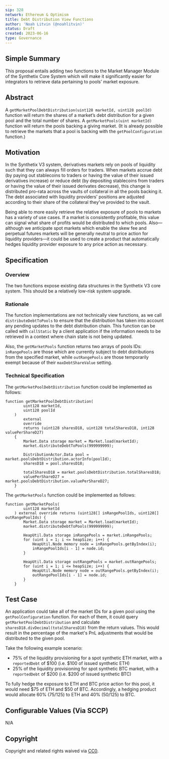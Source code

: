 ```yaml
---
sip: 328
network: Ethereum & Optimism
title: Debt Distribution View Functions
author: 'Noah Litvin (@noahlitvin)'
status: Draft
created: 2023-06-16
type: Governance
---
```


## Simple Summary

This proposal entails adding two functions to the Market Manager Module of the Synthetix Core System which will make it significantly easier for integrators to retrieve data pertaining to pools’ market exposure.

## Abstract

A `getMarketPoolDebtDistribution(uint128 marketId, uint128 poolId)` function will return the shares of a market’s debt distribution for a given pool and the total number of shares. A `getMarketPools(uint marketId)` function will return the pools backing a giving market. (It is already possible to retrieve the markets that a pool is backing with the `getPoolConfiguration` function.)

## Motivation

In the Synthetix V3 system, derivatives markets rely on pools of liquidity such that they can always fill orders for traders. When markets accrue debt (by paying out stablecoins to traders or having the value of their issued derivatives increase) or reduce debt (by depositing stablecoins from traders or having the value of their issued derivates decrease), this change is distributed pro-rata across the vaults of collateral in all the pools backing it. The debt associated with liquidity providers’ positions are adjusted according to their share of the collateral they’ve provided to the vault.

Being able to more easily retrieve the relative exposure of pools to markets has a variety of use cases. If a market is consistently profitable, this value can signal what share of profits would be distributed to which pools. Also—although we anticipate spot markets which enable the skew fee and perpetual futures markets will be generally neutral to price action for liquidity providers—it could be used to create a product that automatically hedges liquidity provider exposure to any price action as necessary.

## Specification

### Overview

The two functions expose existing data structures in the Synthetix V3 core system. This should be a relatively low-risk system upgrade.

### Rationale

The function implementations are not technically view functions, as we call `distributeDebtToPools` to ensure that the distribution has taken into account any pending updates to the debt distribution chain. This function can be called with `callStatic` by a client application if the information needs to be retrieved in a context where chain state is not being updated.

Also, the `getMarketPools` function returns two arrays of pools IDs: `inRangePools` are those which are currently subject to debt distributions from the specified market, while `outRangePools` are those temporarily exempt because of their `maxDebtShareValue` setting.

### Technical Specification

The `getMarketPoolDebtDistribution` function could be implemented as follows:

```solidity
function getMarketPoolDebtDistribution(
        uint128 marketId,
        uint128 poolId
    )
        external
        override
        returns (uint128 sharesD18, uint128 totalSharesD18, int128 valuePerShareD27)
    {
        Market.Data storage market = Market.load(marketId);
        market.distributeDebtToPools(999999999);

        DistributionActor.Data pool = market.poolsDebtDistribution.actorInfo(poolId);
        sharesD18 = pool.sharesD18;

        totalSharesD18 = market.poolsDebtDistribution.totalSharesD18;
        valuePerShareD27 = market.poolsDebtDistribution.valuePerShareD27;
    }
```

The `getMarketPools` function could be implemented as follows:

```solidity
function getMarketPools(
        uint128 marketId
    ) external override returns (uint128[] inRangePoolIds, uint128[] outRangePoolIds) {
        Market.Data storage market = Market.load(marketId);
        market.distributeDebtToPools(999999999);

        HeapUtil.Data storage inRangePools = market.inRangePools;
        for (uint i = 1; i <= heapSize; i++) {
            HeapUtil.Node memory node = inRangePools.getByIndex(i);
            inRangePoolIds[i - 1] = node.id;
        }

        HeapUtil.Data storage outRangePools = market.outRangePools;
        for (uint i = 1; i <= heapSize; i++) {
            HeapUtil.Node memory node = outRangePools.getByIndex(i);
            outRangePoolIds[i - 1] = node.id;
        }
    }
```

## Test Case

An application could take all of the market IDs for a given pool using the `getPoolConfiguration` function. For each of them, it could query `getMarketPoolDebtDistribution` and calculate `sharesD18.divDecimal(totalSharesD18)` from the return values. This would result in the percentage of the market's PnL adjustments that would be distributed to the given pool.

Take the following example scenario:

- 75% of the liquidity provisioning for a spot synthetic ETH market, with a `reportedDebt` of $100 (i.e. $100 of issued synthetic ETH)
- 25% of the liquidity provisioning for spot synthetic BTC market, with a `reportedDebt` of $200 (i.e. $200 of issued synthetic BTC)

To fully hedge the exposure to ETH and BTC price action for this pool, it would need $75 of ETH and $50 of BTC. Accordingly, a hedging product would allocate 60% (75/125) to ETH and 40% (50/125) to BTC.

## Configurable Values (Via SCCP)

N/A

## Copyright

Copyright and related rights waived via [CC0](https://creativecommons.org/publicdomain/zero/1.0/).
